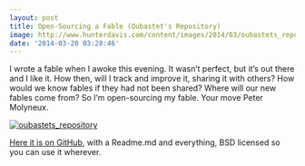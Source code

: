 ```yaml
---
layout: post
title: Open-Sourcing a Fable (Oubastet's Repository)
image: http://www.hunterdavis.com/content/images/2014/03/oubastets_repository.png
date: '2014-03-20 03:28:46'
---
```



I wrote a fable when I awoke this evening. It wasn’t perfect, but it’s out there and I like it. How then, will I track and improve it, sharing it with others? How would we know fables if they had not been shared? Where will our new fables come from? So I’m open-sourcing my fable. Your move Peter Molyneux.

[![oubastets_repository](http://www.hunterdavis.com/content/images/2014/03/oubastets_repository-300x244.png)](http://www.hunterdavis.com/content/images/2014/03/oubastets_repository.png)

[Here it is on GitHub](https://github.com/huntergdavis/oubastets_wager), with a Readme.md and everything, BSD licensed so you can use it wherever.



